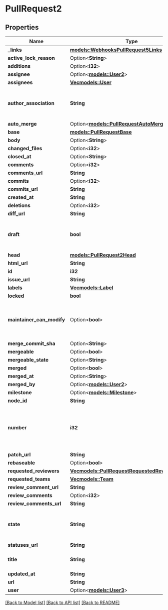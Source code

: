 # PullRequest2

## Properties

Name | Type | Description | Notes
------------ | ------------- | ------------- | -------------
**_links** | [**models::WebhooksPullRequest5Links**](webhooks_pull_request_5__links.md) |  | 
**active_lock_reason** | Option<**String**> |  | 
**additions** | Option<**i32**> |  | [optional]
**assignee** | Option<[**models::User2**](User_2.md)> |  | 
**assignees** | [**Vec<models::User>**](User.md) |  | 
**author_association** | **String** | How the author is associated with the repository. | 
**auto_merge** | Option<[**models::PullRequestAutoMerge**](PullRequestAutoMerge.md)> |  | 
**base** | [**models::PullRequestBase**](Pull_Request_base.md) |  | 
**body** | Option<**String**> |  | 
**changed_files** | Option<**i32**> |  | [optional]
**closed_at** | Option<**String**> |  | 
**comments** | Option<**i32**> |  | [optional]
**comments_url** | **String** |  | 
**commits** | Option<**i32**> |  | [optional]
**commits_url** | **String** |  | 
**created_at** | **String** |  | 
**deletions** | Option<**i32**> |  | [optional]
**diff_url** | **String** |  | 
**draft** | **bool** | Indicates whether or not the pull request is a draft. | 
**head** | [**models::PullRequest2Head**](Pull_Request_2_head.md) |  | 
**html_url** | **String** |  | 
**id** | **i32** |  | 
**issue_url** | **String** |  | 
**labels** | [**Vec<models::Label>**](Label.md) |  | 
**locked** | **bool** |  | 
**maintainer_can_modify** | Option<**bool**> | Indicates whether maintainers can modify the pull request. | [optional]
**merge_commit_sha** | Option<**String**> |  | 
**mergeable** | Option<**bool**> |  | [optional]
**mergeable_state** | Option<**String**> |  | [optional]
**merged** | Option<**bool**> |  | [optional]
**merged_at** | Option<**String**> |  | 
**merged_by** | Option<[**models::User2**](User_2.md)> |  | [optional]
**milestone** | Option<[**models::Milestone**](Milestone.md)> |  | 
**node_id** | **String** |  | 
**number** | **i32** | Number uniquely identifying the pull request within its repository. | 
**patch_url** | **String** |  | 
**rebaseable** | Option<**bool**> |  | [optional]
**requested_reviewers** | [**Vec<models::PullRequestRequestedReviewersInner>**](Pull_Request_requested_reviewers_inner.md) |  | 
**requested_teams** | [**Vec<models::Team>**](Team.md) |  | 
**review_comment_url** | **String** |  | 
**review_comments** | Option<**i32**> |  | [optional]
**review_comments_url** | **String** |  | 
**state** | **String** | State of this Pull Request. Either `open` or `closed`. | 
**statuses_url** | **String** |  | 
**title** | **String** | The title of the pull request. | 
**updated_at** | **String** |  | 
**url** | **String** |  | 
**user** | Option<[**models::User3**](User_3.md)> |  | 

[[Back to Model list]](../README.md#documentation-for-models) [[Back to API list]](../README.md#documentation-for-api-endpoints) [[Back to README]](../README.md)


